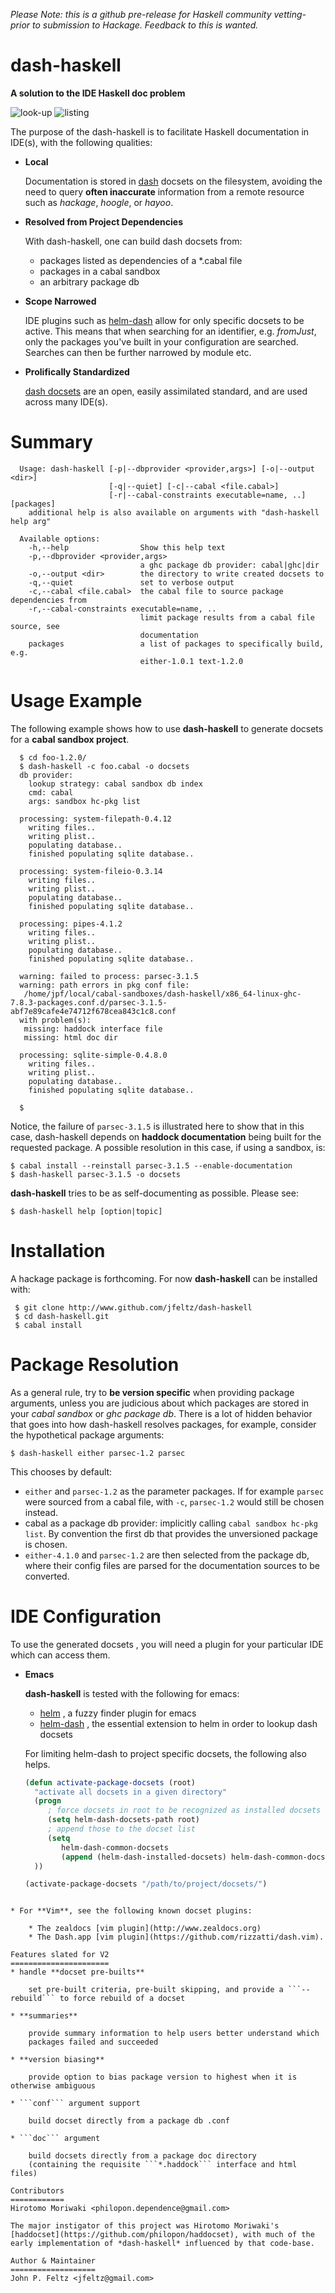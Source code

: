 *Please Note: this is a github pre-release for Haskell community vetting-
prior to submission to Hackage. Feedback to this is wanted.*

dash-haskell
============
**A solution to the IDE Haskell doc problem**
                              
  ![look-up](/img/lookup.png?raw=true)
  ![listing](/img/listing.png?raw=true)

The purpose of the dash-haskell is to facilitate Haskell documentation in IDE(s), with the following qualities:
  
  * **Local**

    Documentation is stored in [dash](http://kapeli.com/dash) docsets on the filesystem,
    avoiding the need to query **often inaccurate** information from a remote resource such as *hackage*,
    *hoogle*, or *hayoo*.
    
  * **Resolved from Project Dependencies**

    With dash-haskell, one can build dash docsets from:
     * packages listed as dependencies of a *.cabal file
     * packages in a cabal sandbox
     * an arbitrary package db

  * **Scope Narrowed**
    
    IDE plugins such as [helm-dash](https://github.com/areina/helm-dash)
    allow for only specific docsets to be active. This means that
    when searching for an identifier, e.g. *fromJust*, only the
    packages you've built in your configuration are searched. Searches
    can then be further narrowed by module etc.

  * **Prolifically Standardized** 

    [dash docsets](http://kapeli.com/dash) are an open, easily assimilated standard, and
    are used across many IDE(s).

Summary
=======
```
  Usage: dash-haskell [-p|--dbprovider <provider,args>] [-o|--output <dir>]
                      [-q|--quiet] [-c|--cabal <file.cabal>]
                      [-r|--cabal-constraints executable=name, ..] [packages]
    additional help is also available on arguments with "dash-haskell help arg"

  Available options:
    -h,--help                Show this help text
    -p,--dbprovider <provider,args>
                             a ghc package db provider: cabal|ghc|dir
    -o,--output <dir>        the directory to write created docsets to
    -q,--quiet               set to verbose output
    -c,--cabal <file.cabal>  the cabal file to source package dependencies from 
    -r,--cabal-constraints executable=name, ..
                             limit package results from a cabal file source, see
                             documentation
    packages                 a list of packages to specifically build, e.g.
                             either-1.0.1 text-1.2.0
```

Usage Example
=============
The following example shows how to use **dash-haskell** to generate
docsets for a **cabal sandbox project**.

```
  $ cd foo-1.2.0/ 
  $ dash-haskell -c foo.cabal -o docsets 
  db provider:
    lookup strategy: cabal sandbox db index
    cmd: cabal
    args: sandbox hc-pkg list

  processing: system-filepath-0.4.12
    writing files..
    writing plist..
    populating database..
    finished populating sqlite database..

  processing: system-fileio-0.3.14
    writing files..
    writing plist..
    populating database..
    finished populating sqlite database..

  processing: pipes-4.1.2
    writing files..
    writing plist..
    populating database..
    finished populating sqlite database..

  warning: failed to process: parsec-3.1.5
  warning: path errors in pkg conf file:
   /home/jpf/local/cabal-sandboxes/dash-haskell/x86_64-linux-ghc-7.8.3-packages.conf.d/parsec-3.1.5-abf7e89cafe4e74712f678cea843c1c8.conf
  with problem(s):
   missing: haddock interface file
   missing: html doc dir

  processing: sqlite-simple-0.4.8.0
    writing files..
    writing plist..
    populating database..
    finished populating sqlite database..

  $

```

Notice, the failure of ```parsec-3.1.5``` is illustrated here to show that
in this case, dash-haskell depends on **haddock documentation** being built for
the requested package.
A possible resolution in this case, if using a sandbox, is:

```
$ cabal install --reinstall parsec-3.1.5 --enable-documentation
$ dash-haskell parsec-3.1.5 -o docsets
```

**dash-haskell** tries to be as self-documenting as possible. Please see:
```
$ dash-haskell help [option|topic]
```

Installation
============
A hackage package is forthcoming. For now **dash-haskell** can be installed with:
```
 $ git clone http://www.github.com/jfeltz/dash-haskell
 $ cd dash-haskell.git 
 $ cabal install 
```

Package Resolution
==================

As a general rule, try to **be version specific** when providing package arguments,
unless you are judicious about which packages are stored in your *cabal sandbox* or *ghc package db*. 
There is a lot of hidden behavior that goes into how dash-haskell resolves packages, 
for example, consider the hypothetical package arguments:
```
$ dash-haskell either parsec-1.2 parsec
```
This chooses by default:

* ```either``` and ```parsec-1.2``` as the parameter packages. 
  If for example ```parsec``` were sourced from a cabal file, with ```-c```, 
  ```parsec-1.2``` would still be chosen instead. 
* cabal as a package db provider:
  implicitly calling ```cabal sandbox hc-pkg list```.
  By convention the first db that provides the unversioned package is chosen.
* ```either-4.1.0``` and ```parsec-1.2``` are then selected from the package db,
where their config files are parsed for the documentation sources to be converted. 

IDE Configuration
=================
To use the generated docsets , you will need a plugin for your particular IDE which can access
them.

* **Emacs**

  **dash-haskell** is tested with the following for emacs:

  * [helm](https://github.com/emacs-helm/helm) , a fuzzy finder plugin for emacs
  * [helm-dash](https://github.com/areina/helm-dash) , the essential extension to helm in order to lookup dash docsets

  For limiting helm-dash to project specific docsets, the following also helps. 

  ```lisp
  (defun activate-package-docsets (root) 
    "activate all docsets in a given directory"
    (progn
       ; force docsets in root to be recognized as installed docsets
       (setq helm-dash-docsets-path root) 
       ; append those to the docset list
       (setq
          helm-dash-common-docsets
          (append (helm-dash-installed-docsets) helm-dash-common-docsets ))
    ))
  ```

  ```lisp
  (activate-package-docsets "/path/to/project/docsets/")
```

* For **Vim**, see the following known docset plugins:

    * The zealdocs [vim plugin](http://www.zealdocs.org)
    * The Dash.app [vim plugin](https://github.com/rizzatti/dash.vim).

Features slated for V2
======================
* handle **docset pre-builts**

    set pre-built criteria, pre-built skipping, and provide a ```--rebuild``` to force rebuild of a docset

* **summaries**

    provide summary information to help users better understand which
    packages failed and succeeded

* **version biasing** 

    provide option to bias package version to highest when it is otherwise ambiguous

* ```conf``` argument support 

    build docset directly from a package db .conf 

* ```doc``` argument 

    build docsets directly from a package doc directory 
    (containing the requisite ```*.haddock``` interface and html files)

Contributors
============
Hirotomo Moriwaki <philopon.dependence@gmail.com>

The major instigator of this project was Hirotomo Moriwaki's [haddocset](https://github.com/philopon/haddocset), with much of the early implementation of *dash-haskell* influenced by that code-base.

Author & Maintainer
===================
John P. Feltz <jfeltz@gmail.com>
